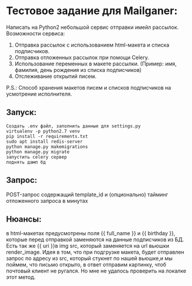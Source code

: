 # Тестовое задание для Mailganer:
Написать на Python2 небольшой сервис отправки имейл рассылок.
Возможности сервиса:
 1. Отправка рассылок с использованием html-макета и списка подписчиков.
 2. Отправка отложенных рассылок при помощи Celery.
 3. Использование переменных в макете рассылки. (Пример: имя, фамилия, день рождения из списка подписчиков)
 4. Отслеживание открытий писем.

P.S.: Способ хранения макетов писем и списков подписчиков на усмотрение исполнителя.

## Запуск:
```
Создать .env файл, заполнить данные для settings.py
virtualenv -p python2.7 venv
pip install -r requirements.txt
sudo apt install redis-server
python manage.py makemigrations
python manage.py migrate
запустить celery сервер
поднять дамп бд
```

## Запрос:
POST-запрос содержащий template_id и (опционально) тайминг отложенного запроса в минутах

## Нюансы:
в html-макетах предусмотрены поля {{ full_name }} и {{ birthday }}, которые перед отправкой заменяются на данные подписчиков из БД.
Есть так же {{ uri }}в img src, который заменяется на url вьюшки render_image. Идея в том, что при подгрузке макета, будет отправлен запрос по адресу из src, который стукнет по нашей вьюшке,и мы поймем, что письмо открыто, в ответ отправим картинку, чтоб почтовый клиент не ругался. Но мне не удалось проверить на локалке этот метод.
